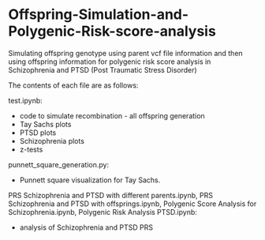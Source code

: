 # Offspring-Simulation-and-Polygenic-Risk-score-analysis
Simulating offspring genotype using parent vcf file information and then using offspring information for polygenic risk score analysis in Schizophrenia and PTSD (Post Traumatic Stress Disorder)

The contents of each file are as follows:

test.ipynb:
- code to simulate recombination
- all offspring generation
- Tay Sachs plots
- PTSD plots
- Schizophrenia plots
- z-tests

punnett_square_generation.py:
-  Punnett square visualization for Tay Sachs.

PRS Schizophrenia and PTSD with different parents.ipynb, PRS Schizophrenia and PTSD with offsprings.ipynb, Polygenic Score Analysis for Schizophrenia.ipynb, Polygenic Risk Analysis PTSD.ipynb:
- analysis of Schizophrenia and PTSD PRS
